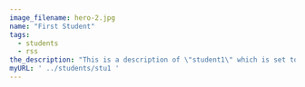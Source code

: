 ```yaml
---
image_filename: hero-2.jpg
name: "First Student"
tags:
  - students
  - rss
the_description: "This is a description of \"student1\" which is set to nothing, for the time being."
myURL: ' ../students/stu1 '
---
```

